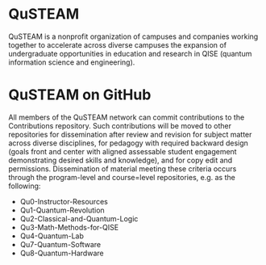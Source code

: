# QuSTEAM
QuSTEAM is a nonprofit organization of campuses and companies working together to accelerate across diverse campuses the expansion of undergraduate opportunities 
in education and research in QISE (quantum information science and engineering). 

# QuSTEAM on GitHub
All members of the QuSTEAM network can commit contributions to the Contributions repository. Such contributions will be moved to other repositories for dissemination after review and revision for subject matter across diverse disciplines, for pedagogy with required backward design (goals front and center with aligned assessable student engagement demonstrating desired skills and knowledge), and for copy edit and permissions. Dissemination of material meeting these criteria occurs through the program-level and course=level repositories, e.g. as the following:

 * Qu0-Instructor-Resources
 * Qu1-Quantum-Revolution
 * Qu2-Classical-and-Quantum-Logic
 * Qu3-Math-Methods-for-QISE
 * Qu4-Quantum-Lab
 * Qu7-Quantum-Software
 * Qu8-Quantum-Hardware
